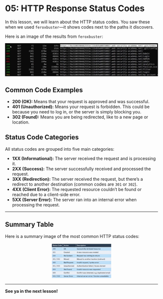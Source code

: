 # 05: HTTP Response Status Codes

In this lesson, we will learn about the HTTP status codes. You saw these when we used `feroxbuster`—it shows codes next to the paths it discovers.

Here is an image of the results from `feroxbuster`:

![Feroxbuster results](./images/feroxbuster-results.png)

## Common Code Examples

* **200 (OK):** Means that your request is approved and was successful.
* **401 (Unauthorized):** Means your request is forbidden. This could be because you need to log in, or the server is simply blocking you.
* **302 (Found):** Means you are being redirected, like to a new page or location.

## Status Code Categories

All status codes are grouped into five main categories:

* **1XX (Informational):** The server received the request and is processing it.
* **2XX (Success):** The server successfully received and processed the request.
* **3XX (Redirection):** The server received the request, but there’s a redirect to another destination (common codes are `301` or `302`).
* **4XX (Client Error):** The requested resource couldn’t be found or reached due to a client-side error.
* **5XX (Server Error):** The server ran into an internal error when processing the request.

---

## Summary Table

Here is a summary image of the most common HTTP status codes:

<div style="text-align: center;">
    <img src="./images/http-codes-table.png" alt="HTTP Status Codes Summary" width="40%" />
</div>

---
**See ya in the next lesson!**
